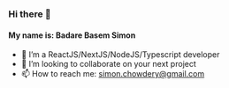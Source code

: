 ### Hi there 👋


#### My name is: Badare Basem Simon

- 🔭 I’m a ReactJS/NextJS/NodeJS/Typescript developer
- 👯 I’m looking to collaborate on your next project
- 📫 How to reach me: simon.chowdery@gmail.com

